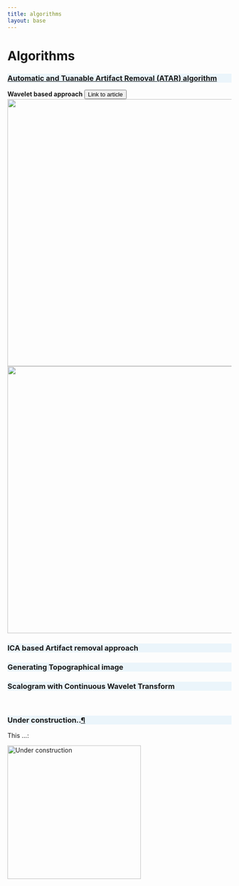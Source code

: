 ```yaml
---
title: algorithms
layout: base
---
```


<div class="section" id="Algorithm">
<h1>Algorithms<a class="headerlink" href="#experiment" title="Permalink to this headline"></a></h1>
<h3 style="background-color: #EBF5FB"><a href="artifact_algo.html">Automatic and Tuanable Artifact Removal (ATAR) algorithm</a></h3>
<strong>Wavelet based approach</strong>
<!--<strong><a href="">Link to article</a></strong>-->

<input type="button" value="Link to article" onclick="window.location.href='https://doi.org/10.1016/j.bspc.2019.101624'" />

<br>
<a><img class="center" src="{{ "/assets/images/Algorithm_BD1.png" | relative_url }}" width="600"></a>
<a><img class="center" src="{{ "/assets/images/Beta.gif" | relative_url }}" width="600"></a>
<!--<a><img alt="Under construction" src="../_images0/IPR.gif" width="300"></a>-->
<h3 style="background-color: #EBF5FB">ICA based Artifact removal approach<a class="headerlink" href="#institutions" title="Permalink to this headline"></a></h3>
<h3 style="background-color: #EBF5FB">Generating Topographical image</h3>
<h3 style="background-color: #EBF5FB">Scalogram with Continuous Wavelet Transform</h3>
<br>
<!--<li><a class="reference external" href="http://nikeshbajaj.in">Nikesh Bajaj<img alt="Nikesh Bajaj" src="_images0/nikeshbajaj.png" width="100"></a></li> -->
<div class="section" id="institutions">
<h3 style="background-color: #EBF5FB">Under construction..<a class="headerlink" href="#institutions" title="Permalink to this headline">¶</a></h3>
<p>This ...:</p>
<a><img alt="Under construction" src="{{ "/assets/images/Underconstruction.png" | relative_url }}" width="300"></a>
</div>

</div>
